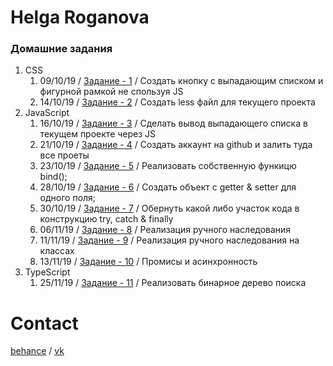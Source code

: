 # Helga Roganova
### Домашние задания
1. CSS
    1. 09/10/19 / [Задание - 1](https://fo-ox.github.io/1/) / Создать кнопку с выпадающим списком и фигурной рамкой не спользуя JS
    2. 14/10/19 / [Задание - 2](https://fo-ox.github.io/2/styles.less) / Создать less файл для текущего проекта
2. JavaScript
    1. 16/10/19 / [Задание - 3](https://fo-ox.github.io/3/) / Сделать вывод выпадающего списка в текущем проекте через JS
    2. 21/10/19 / [Задание - 4](https://fo-ox.github.io) / Создать аккаунт на github и залить туда все проеты
    3. 23/10/19 / [Задание - 5](https://codepen.io/fo_ox/pen/NWWareb) / Реализовать собственную функицю bind();
    4. 28/10/19 / [Задание - 6](https://codepen.io/fo_ox/pen/eYYMvxG) / Создать объект с getter & setter для одного поля;
    5. 30/10/19 / [Задание - 7](https://codepen.io/fo_ox/pen/eYYMvxG) / Обернуть какой либо участок кода в конструкцию try, catch & finally
    6. 06/11/19 / [Задание - 8](https://codepen.io/fo_ox/pen/zYYLqPE) / Реализация ручного наследования
    7. 11/11/19 / [Задание - 9](https://codepen.io/fo_ox/pen/QWWVgrv) / Реализация ручного наследования на классах
    8. 13/11/19 / [Задание - 10](https://fo-ox.github.io/10/) / Промисы и асинхронность
3. TypeScript
    1. 25/11/19 / [Задание - 11](http://m.fo-ox.site) / Реализовать бинарное дерево поиска

    
# Contact
[behance](https://www.behance.net/roganova0l482c) / [vk](https://vk.com/public_hlg)
